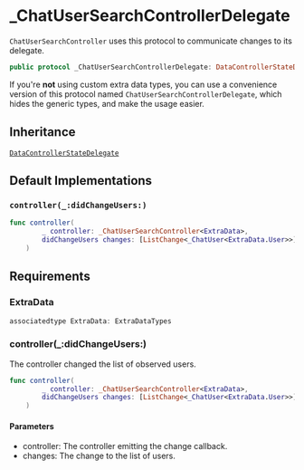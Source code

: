 # \_ChatUserSearchControllerDelegate

`ChatUserSearchController` uses this protocol to communicate changes to its delegate.

``` swift
public protocol _ChatUserSearchControllerDelegate: DataControllerStateDelegate 
```

If you're **not** using custom extra data types, you can use a convenience version of this protocol
named `ChatUserSearchControllerDelegate`, which hides the generic types, and make the usage easier.

## Inheritance

[`DataControllerStateDelegate`](/DataControllerStateDelegate)

## Default Implementations

### `controller(_:didChangeUsers:)`

``` swift
func controller(
        _ controller: _ChatUserSearchController<ExtraData>,
        didChangeUsers changes: [ListChange<_ChatUser<ExtraData.User>>]
    ) 
```

## Requirements

### ExtraData

``` swift
associatedtype ExtraData: ExtraDataTypes
```

### controller(\_:​didChangeUsers:​)

The controller changed the list of observed users.

``` swift
func controller(
        _ controller: _ChatUserSearchController<ExtraData>,
        didChangeUsers changes: [ListChange<_ChatUser<ExtraData.User>>]
    )
```

#### Parameters

  - controller: The controller emitting the change callback.
  - changes: The change to the list of users.
